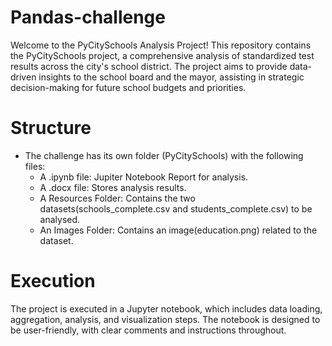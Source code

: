 # Pandas-challenge

Welcome to the PyCitySchools Analysis Project! This repository contains the PyCitySchools project, a comprehensive analysis of standardized test results across the city's school district. The project aims to provide data-driven insights to the school board and the mayor, assisting in strategic decision-making for future school budgets and priorities.


# Structure

- The challenge has its own folder (PyCitySchools) with the following files:
  - A .ipynb file: Jupiter Notebook Report for analysis.
  - A .docx file: Stores analysis results.
  - A Resources Folder: Contains the two datasets(schools_complete.csv and students_complete.csv) to be analysed.
  - An Images Folder: Contains an image(education.png) related to the dataset.


# Execution

The project is executed in a Jupyter notebook, which includes data loading, aggregation, analysis, and visualization steps. The notebook is designed to be user-friendly, with clear comments and instructions throughout.


